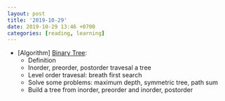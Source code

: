 ```yaml
---
layout: post
title: '2019-10-29'
date: 2019-10-29 13:46 +0700
categories: [reading, learning]
---
```

- [Algorithm] [Binary Tree](https://leetcode.com/explore/learn/card/data-structure-tree/134/traverse-a-tree/992/):
  + Definition
  + Inorder, preorder, postorder travesal a tree
  + Level order travesal: breath first search
  + Solve some problems: maximum depth, symmetric tree, path sum
  + Build a tree from inorder, preorder and inorder, postorder
